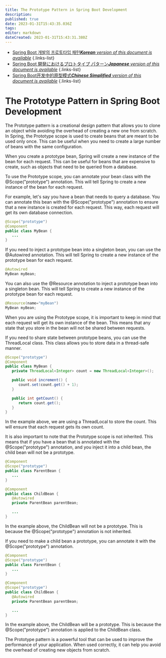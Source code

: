 ```yaml
---
title: The Prototype Pattern in Spring Boot Development
description: 
published: true
date: 2023-01-31T15:43:35.036Z
tags: 
editor: markdown
dateCreated: 2023-01-31T15:43:31.380Z
---
```


- [Spring Boot 개발의 프로토타입 패턴***Korean** version of this document is available*](/ko/Knowledge-base/Spring-Boot/the-prototype-pattern-in-spring-boot-development)
{.links-list}
- [Spring Boot 開発におけるプロトタイプ パターン***Japanese** version of this document is available*](/ja/Knowledge-base/Spring-Boot/the-prototype-pattern-in-spring-boot-development)
{.links-list}
- [Spring Boot开发中的原型模式***Chinese Simplified** version of this document is available*](/zh/Knowledge-base/Spring-Boot/the-prototype-pattern-in-spring-boot-development)
{.links-list}


# The Prototype Pattern in Spring Boot Development

The Prototype pattern is a creational design pattern that allows you to clone an object while avoiding the overhead of creating a new one from scratch. In Spring, the Prototype scope is used to create beans that are meant to be used only once. This can be useful when you need to create a large number of beans with the same configuration.

When you create a prototype bean, Spring will create a new instance of the bean for each request. This can be useful for beans that are expensive to create, such as objects that need to be queried from a database.

To use the Prototype scope, you can annotate your bean class with the @Scope("prototype") annotation. This will tell Spring to create a new instance of the bean for each request.

For example, let's say you have a bean that needs to query a database. You can annotate this bean with the @Scope("prototype") annotation to ensure that a new instance is created for each request. This way, each request will get its own database connection.

```java
@Scope("prototype")
@Component
public class MyBean {
   ...
}
```

If you need to inject a prototype bean into a singleton bean, you can use the @Autowired annotation. This will tell Spring to create a new instance of the prototype bean for each request.

```java
@Autowired
MyBean myBean;
```

You can also use the @Resource annotation to inject a prototype bean into a singleton bean. This will tell Spring to create a new instance of the prototype bean for each request.

```java
@Resource(name="myBean")
MyBean myBean;
```

When you are using the Prototype scope, it is important to keep in mind that each request will get its own instance of the bean. This means that any state that you store in the bean will not be shared between requests.

If you need to share state between prototype beans, you can use the ThreadLocal class. This class allows you to store data in a thread-safe manner.

```java
@Scope("prototype")
@Component
public class MyBean {
   private ThreadLocal<Integer> count = new ThreadLocal<Integer>();

   public void increment() {
      count.set(count.get() + 1);
   }

   public int getCount() {
      return count.get();
   }
}
```

In the example above, we are using a ThreadLocal to store the count. This will ensure that each request gets its own count.

It is also important to note that the Prototype scope is not inherited. This means that if you have a bean that is annotated with the @Scope("prototype") annotation, and you inject it into a child bean, the child bean will not be a prototype.

```java
@Component
@Scope("prototype")
public class ParentBean {
   ...
}

@Component
public class ChildBean {
   @Autowired
   private ParentBean parentBean;

   ...
}
```

In the example above, the ChildBean will not be a prototype. This is because the @Scope("prototype") annotation is not inherited.

If you need to make a child bean a prototype, you can annotate it with the @Scope("prototype") annotation.

```java
@Component
@Scope("prototype")
public class ParentBean {
   ...
}

@Component
@Scope("prototype")
public class ChildBean {
   @Autowired
   private ParentBean parentBean;

   ...
}
```

In the example above, the ChildBean will be a prototype. This is because the @Scope("prototype") annotation is applied to the ChildBean class.

The Prototype pattern is a powerful tool that can be used to improve the performance of your application. When used correctly, it can help you avoid the overhead of creating new objects from scratch.